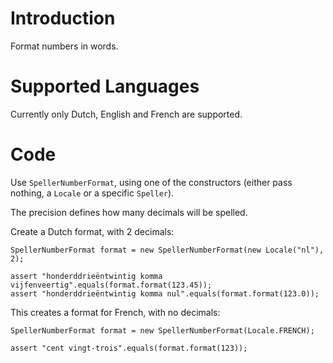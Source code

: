 # Introduction #
Format numbers in words.

# Supported Languages #

Currently only Dutch, English and French are supported.

# Code #

Use `SpellerNumberFormat`, using one of the constructors (either pass nothing, a `Locale` or a specific `Speller`).

The precision defines how many decimals will be spelled.

Create a Dutch format, with 2 decimals:
```
SpellerNumberFormat format = new SpellerNumberFormat(new Locale("nl"), 2);

assert "honderddrieëntwintig komma vijfenveertig".equals(format.format(123.45));
assert "honderddrieëntwintig komma nul".equals(format.format(123.0));
```

This creates a format for French, with no decimals:
```
SpellerNumberFormat format = new SpellerNumberFormat(Locale.FRENCH);

assert "cent vingt-trois".equals(format.format(123));
```